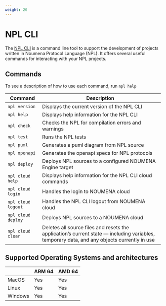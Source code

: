 ```yaml
---
weight: 20
---
```


# NPL CLI

The [NPL CLI](https://github.com/NoumenaDigital/npl-cli) is a command line tool to support the development of projects
written in Noumena Protocol Language (NPL). It offers several useful commands for interacting with your NPL projects.

## Commands

To see a description of how to use each command, run `npl help`

| Command            | Description                                                                                                                                 |
| ------------------ | ------------------------------------------------------------------------------------------------------------------------------------------- |
| `npl version`      | Displays the current version of the NPL CLI                                                                                                 |
| `npl help`         | Displays help information for the NPL CLI                                                                                                   |
| `npl check`        | Checks the NPL for compilation errors and warnings                                                                                          |
| `npl test`         | Runs the NPL tests                                                                                                                          |
| `npl puml`         | Generates a puml diagram from NPL source                                                                                                    |
| `npl openapi`      | Generates the openapi specs for NPL protocols                                                                                               |
| `npl deploy`       | Deploys NPL sources to a configured NOUMENA Engine target                                                                                   |
| `npl cloud help`   | Displays help information for the NPL CLI cloud commands                                                                                    |
| `npl cloud login`  | Handles the login to NOUMENA cloud                                                                                                          |
| `npl cloud logout` | Handles the NPL CLI logout from NOUMENA cloud                                                                                               |
| `npl cloud deploy` | Deploys NPL sources to a NOUMENA cloud                                                                                                      |
| `npl cloud clear`  | Deletes all source files and resets the application’s current state — including variables, temporary data, and any objects currently in use |

## Supported Operating Systems and architectures

|         | ARM 64 | AMD 64 |
| ------- | ------ | ------ |
| MacOS   | Yes    | Yes    |
| Linux   | Yes    | Yes    |
| Windows | Yes    | Yes    |
